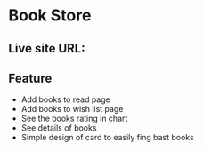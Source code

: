 # Book Store

## Live site URL: 

## Feature
* Add books to read page
* Add books to wish list page
* See the books rating in chart
* See details of books
* Simple design of card to easily fing bast books
